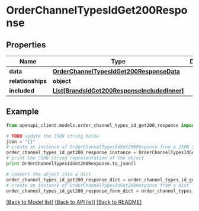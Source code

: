 # OrderChannelTypesIdGet200Response


## Properties
Name | Type | Description | Notes
------------ | ------------- | ------------- | -------------
**data** | [**OrderChannelTypesIdGet200ResponseData**](OrderChannelTypesIdGet200ResponseData.md) |  | [optional] 
**relationships** | **object** |  | [optional] 
**included** | [**List[BrandsIdGet200ResponseIncludedInner]**](BrandsIdGet200ResponseIncludedInner.md) |  | [optional] 

## Example

```python
from openapi_client.models.order_channel_types_id_get200_response import OrderChannelTypesIdGet200Response

# TODO update the JSON string below
json = "{}"
# create an instance of OrderChannelTypesIdGet200Response from a JSON string
order_channel_types_id_get200_response_instance = OrderChannelTypesIdGet200Response.from_json(json)
# print the JSON string representation of the object
print OrderChannelTypesIdGet200Response.to_json()

# convert the object into a dict
order_channel_types_id_get200_response_dict = order_channel_types_id_get200_response_instance.to_dict()
# create an instance of OrderChannelTypesIdGet200Response from a dict
order_channel_types_id_get200_response_form_dict = order_channel_types_id_get200_response.from_dict(order_channel_types_id_get200_response_dict)
```
[[Back to Model list]](../README.md#documentation-for-models) [[Back to API list]](../README.md#documentation-for-api-endpoints) [[Back to README]](../README.md)


